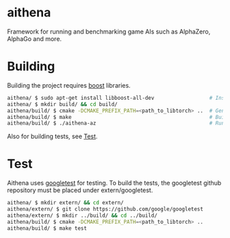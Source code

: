 # aithena
Framework for running and benchmarking game AIs such as AlphaZero, AlphaGo and more.

# Building
Building the project requires [boost](https://www.boost.org/) libraries.

```bash
aithena/ $ sudo apt-get install libboost-all-dev                  # Install dependencies
aithena/ $ mkdir build/ && cd build/
aithena/build/ $ cmake -DCMAKE_PREFIX_PATH=<path_to_libtorch> ..  # Generate build files
aithena/build/ $ make                                             # Build executable
aithena/build/ $ ./aithena-az                                     # Run program
```

Also for building tests, see [Test](#test).

# Test
Aithena uses [googletest](https://github.com/google/googletest) for testing.
To build the tests, the googletest github repository must be placed under extern/googletest.

```bash
aithena/ $ mkdir extern/ && cd extern/
aithena/extern/ $ git clone https://github.com/google/googletest
aithena/extern/ $ mkdir ../build/ && cd ../build/
aithena/build/ $ cmake -DCMAKE_PREFIX_PATH=<path_to_libtorch> ..
aithena/build/ $ make test
```
